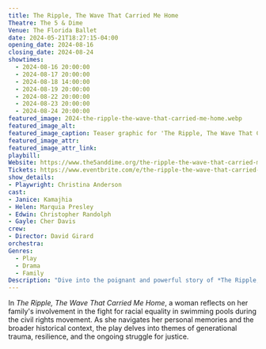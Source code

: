 ```yaml
---
title: The Ripple, The Wave That Carried Me Home
Theatre: The 5 & Dime
Venue: The Florida Ballet 
date: 2024-05-21T18:27:15-04:00
opening_date: 2024-08-16
closing_date: 2024-08-24
showtimes:
  - 2024-08-16 20:00:00
  - 2024-08-17 20:00:00
  - 2024-08-18 14:00:00
  - 2024-08-19 20:00:00
  - 2024-08-22 20:00:00
  - 2024-08-23 20:00:00
  - 2024-08-24 20:00:00
featured_image: 2024-the-ripple-the-wave-that-carried-me-home.webp
featured_image_alt: 
featured_image_caption: Teaser graphic for 'The Ripple, The Wave That Carried Me Home'
featured_image_attr: 
featured_image_attr_link: 
playbill:
Website: https://www.the5anddime.org/the-ripple-the-wave-that-carried-me-home
Tickets: https://www.eventbrite.com/e/the-ripple-the-wave-that-carried-me-home-tickets-773019501137
show_details: 
- Playwright: Christina Anderson
cast:
- Janice: Kamajhia
- Helen: Marquia Presley
- Edwin: Christopher Randolph
- Gayle: Cher Davis
crew:
- Director: David Girard
orchestra:
Genres:
  - Play
  - Drama
  - Family
Description: "Dive into the poignant and powerful story of *The Ripple, The Wave That Carried Me Home,* exploring family, identity and the legacy of the civil rights movement."
---
```

In *The Ripple, The Wave That Carried Me Home*, a woman reflects on her family's involvement in the fight for racial equality in swimming pools during the civil rights movement. As she navigates her personal memories and the broader historical context, the play delves into themes of generational trauma, resilience, and the ongoing struggle for justice.